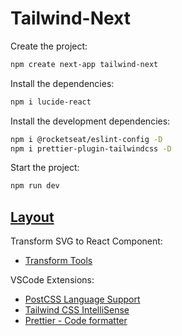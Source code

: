 # Tailwind-Next

Create the project:
```sh
npm create next-app tailwind-next
```

Install the dependencies:
```sh
npm i lucide-react
```

Install the development dependencies:
```sh
npm i @rocketseat/eslint-config -D
npm i prettier-plugin-tailwindcss -D 
```

Start the project:
```sh
npm run dev
```

## [Layout](https://www.figma.com/file/QRS0BeV9708IXSIrXhAX8N/Ignite-Tailwind?type=design&node-id=0-1&mode=design&t=ZCCI2mucgrOdz3wf-0)

Transform SVG to React Component:
- [Transform Tools](https://transform.tools/)

VSCode Extensions:

- [PostCSS Language Support](https://marketplace.visualstudio.com/items?itemName=csstools.postcss)
- [Tailwind CSS IntelliSense](https://marketplace.visualstudio.com/items?itemName=bradlc.vscode-tailwindcss)
- [Prettier - Code formatter](https://marketplace.visualstudio.com/items?itemName=esbenp.prettier-vscode)